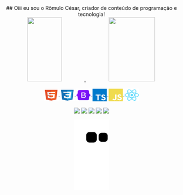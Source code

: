 <div align="center">## Oiii eu sou o Rômulo César, criador de conteúdo de programação e tecnologia!</div>
<div align="center">
  <a href="https://github.com/romulocesarsabino">
  <img height="175em" width="43%" src="https://github-readme-stats.vercel.app/api?username=romulocesarsabino&show_icons=true&theme=dracula&include_all_commits=true&count_private=true"/>
  <img height="175em" width="50%" src="https://github-readme-stats.vercel.app/api/top-langs/?username=romulocesarsabino&layout=compact&langs_count=7&theme=dracula"/>
</div>

<div style="display: inline_block" align="center"><br>
  <img align="center" alt="Romulo-HTML" height="30" width="40" src="https://raw.githubusercontent.com/devicons/devicon/master/icons/html5/html5-original.svg">
  <img align="center" alt="Romulo-CSS" height="30" width="40" src="https://raw.githubusercontent.com/devicons/devicon/master/icons/css3/css3-original.svg">
<img align="center" alt="Romulo-BOOTSTRAP" height="35" width="40" src="https://raw.githubusercontent.com/devicons/devicon/master/icons/bootstrap/bootstrap-original.svg">
  <img align="center" alt="Romulo-TYPESCRIPT" height="35" width="40" src="https://raw.githubusercontent.com/devicons/devicon/master/icons/typescript/typescript-plain.svg">
<img align="center" alt="Romulo-JAVASCRIPT" height="35" width="40" src="https://raw.githubusercontent.com/devicons/devicon/master/icons/javascript/javascript-plain.svg">
  <img align="center" alt="Romulo-REACT" height="35" width="40" src="https://github.com/devicons/devicon/blob/master/icons/react/react-original.svg">
  </div><br>
 
<div align="center"> 
  <a href="https://www.youtube.com/channel/UCpsSNjKl7fWuq6S8Uofmnww" target="_blank"><img src="https://img.shields.io/badge/YouTube-FF0000?style=for-the-badge&logo=youtube&logoColor=white" target="_blank"></a>
  <a href="https://instagram.com/romulowesker" target="_blank"><img src="https://img.shields.io/badge/-Instagram-%23E4405F?style=for-the-badge&logo=instagram&logoColor=white" target="_blank"></a>
  <a href = "mailto: romulowesker92@gmail.com"><img src="https://img.shields.io/badge/-Gmail-%23333?style=for-the-badge&logo=gmail&logoColor=white" target="_blank"></a>
<a href = "mailto: romulowesker@hotmail.com"><img src="https://img.shields.io/badge/Microsoft_Outlook-0078D4?style=for-the-badge&logo=microsoft-outlook&logoColor=white"></a>
<a href="https://www.linkedin.com/in/rômulo-césar-718147163" target="_blank"><img src="https://img.shields.io/badge/-LinkedIn-%230077B5?style=for-the-badge&logo=linkedin&logoColor=white" target="_blank"></a> 

  ![Snake animation](https://github.com/rafaballerini/rafaballerini/blob/output/github-contribution-grid-snake.svg)
 
</div>
